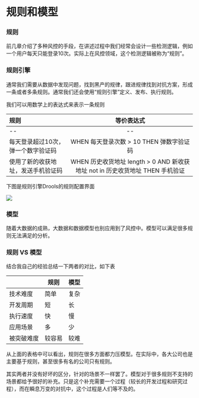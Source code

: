 # 规则和模型

### 规则

前几章介绍了多种风控的手段，在讲述过程中我们经常会设计一些检测逻辑，例如一个用户每天只能登录10次。实际上在风控领域，这个检测逻辑被称为“规则”。

### 规则引擎

通常我们需要从数据中发现问题，找到黑产的规律，跟进规律找到对抗方案，形成一条或者多条规则。通常我们还会使用“规则引擎”定义、发布、执行规则。

我们可以用数学上的表达式来表示一条规则

| 规则 | 等价表达式 
|:--------|:--------:
| -- | -- |
| 每天登录超过10次，弹一个数字验证码 | WHEN 每天登录次数 > 10 THEN 弹数字验证码 |
| 使用了新的收获地址，发送手机验证码 | WHEN 历史收货地址 length > 0 AND 新收获地址 not in 历史收货地址 THEN 手机验证|

下图是规则引擎Drools的规则配置界面

![](images/drools.png)

### 模型

随着大数据的成熟，大数据和数据模型也别应用到了风控中。模型可以满足很多规则无法满足的分析。

### 规则 VS 模型

结合我自己的经验总结一下两者的对比，如下表

|  | 规则 | 模型 |
| -- | -- | -- |
| 技术难度 | 简单 | 复杂 |
| 开发周期 | 短 | 长 |
| 执行速度 | 快 | 慢 |
| 应用场景 | 多 | 少 |
|被突破难度|较容易|较难|

从上面的表格中可以看出，规则在很多方面都力压模型。在实际中，各大公司也是主要基于规则，甚至很多有名的公司只有规则。

其实两者并没有好坏的区分，针对的场景不一样罢了。模型对于很多规则不支持的场景都给予很好的补充。只是这个补充需要一个过程（较长的开发过程和研究过程），而在瞬息万变的对抗中，这个过程是人们等不及的。
